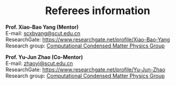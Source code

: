 # <center> Referees information  </center>

**Prof. Xiao-Bao Yang  (Mentor)**   
E-mail: scxbyang@scut.edu.cn  
ResearchGate: https://www.researchgate.net/profile/Xiao-Bao-Yang  
Research group: [Computational Condensed Matter Physics Group](http://www.compphys.cn/index.php)




**Prof. Yu-Jun Zhao  (Co-Mentor)**   
E-mail: zhaoyj@scut.edu.cn  
ResearchGate: https://www.researchgate.net/profile/Yu-Jun-Zhao  
Research group: [Computational Condensed Matter Physics Group](http://www.compphys.cn/index.php)

